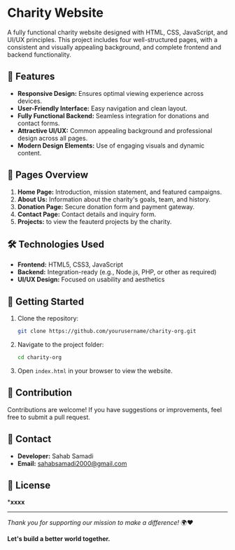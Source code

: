 # Charity Website

A fully functional charity website designed with HTML, CSS, JavaScript, and UI/UX principles. This project includes four well-structured pages, with a consistent and visually appealing background, and complete frontend and backend functionality.

## 🌟 Features
- **Responsive Design:** Ensures optimal viewing experience across devices.
- **User-Friendly Interface:** Easy navigation and clean layout.
- **Fully Functional Backend:** Seamless integration for donations and contact forms.
- **Attractive UI/UX:** Common appealing background and professional design across all pages.
- **Modern Design Elements:** Use of engaging visuals and dynamic content.

## 📄 Pages Overview
1. **Home Page:** Introduction, mission statement, and featured campaigns.
2. **About Us:** Information about the charity's goals, team, and history.
3. **Donation Page:** Secure donation form and payment gateway.
4. **Contact Page:** Contact details and inquiry form.
5. **Projects:** to view the feauterd projects by the charity.

## 🛠️ Technologies Used
- **Frontend:** HTML5, CSS3, JavaScript
- **Backend:** Integration-ready (e.g., Node.js, PHP, or other as required)
- **UI/UX Design:** Focused on usability and aesthetics

## 🚀 Getting Started
1. Clone the repository:
   ```bash
   git clone https://github.com/yourusername/charity-org.git
   ```
2. Navigate to the project folder:
   ```bash
   cd charity-org
   ```
3. Open `index.html` in your browser to view the website.

## 🤝 Contribution
Contributions are welcome! If you have suggestions or improvements, feel free to submit a pull request.

## 📧 Contact
- **Developer:** Sahab Samadi
- **Email:** sahabsamadi2000@gmail.com

## 📜 License
*****xxxx****

---

*Thank you for supporting our mission to make a difference!* 🌍❤️

**Let's build a better world together.**
